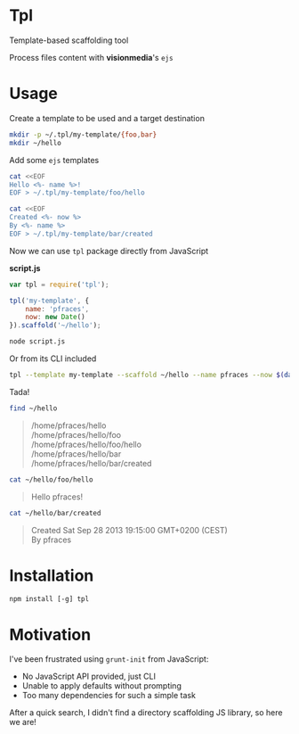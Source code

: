 # Tpl

Template-based scaffolding tool

Process files content with **visionmedia**'s `ejs`

# Usage

Create a template to be used and a target destination

```sh
mkdir -p ~/.tpl/my-template/{foo,bar}
mkdir ~/hello
```

Add some `ejs` templates

```sh
cat <<EOF
Hello <%- name %>!
EOF > ~/.tpl/my-template/foo/hello
```

```sh
cat <<EOF
Created <%- now %>
By <%- name %>
EOF > ~/.tpl/my-template/bar/created
 ```

Now we can use `tpl` package directly from JavaScript

**script.js**

```js
var tpl = require('tpl');

tpl('my-template', {
    name: 'pfraces',
    now: new Date()
}).scaffold('~/hello');
```

```sh
node script.js
```

Or from its CLI included

```sh
tpl --template my-template --scaffold ~/hello --name pfraces --now $(date)
```

Tada!

```sh
find ~/hello
```

> /home/pfraces/hello  
  /home/pfraces/hello/foo  
  /home/pfraces/hello/foo/hello  
  /home/pfraces/hello/bar  
  /home/pfraces/hello/bar/created

```sh
cat ~/hello/foo/hello
```

> Hello pfraces!

```sh
cat ~/hello/bar/created
```

> Created Sat Sep 28 2013 19:15:00 GMT+0200 (CEST)  
  By pfraces

# Installation

    npm install [-g] tpl

# Motivation

I've been frustrated using `grunt-init` from JavaScript:

*   No JavaScript API provided, just CLI
*   Unable to apply defaults without prompting
*   Too many dependencies for such a simple task

After a quick search, I didn't find a directory scaffolding JS library, so here
we are!
